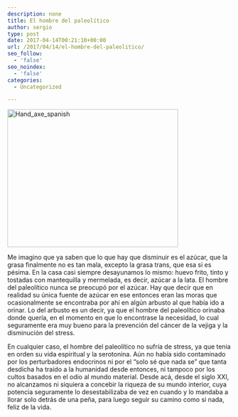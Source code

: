 ```yaml
---
description: none
title: El hombre del paleolítico
author: sergio
type: post
date: 2017-04-14T00:21:10+00:00
url: /2017/04/14/el-hombre-del-paleolitico/
seo_follow:
  - 'false'
seo_noindex:
  - 'false'
categories:
  - Uncategorized

---
```

<a href="http://blog.crazyrobot.net/files/2017/04/Hand_axe_spanish.gif" rel="attachment wp-att-1226"><img class="aligncenter  wp-image-1226" src="http://blog.crazyrobot.net/files/2017/04/Hand_axe_spanish.gif" alt="Hand_axe_spanish" width="384" height="310" /></a>

Me imagino que ya saben que lo que hay que disminuir es el azúcar, que la grasa finalmente no es tan mala, excepto la grasa trans, que esa si es pésima. En la casa casi siempre desayunamos lo mismo: huevo frito, tinto y tostadas con mantequilla y mermelada, es decir, azúcar a la lata. El hombre del paleolítico nunca se preocupó por el azúcar. Hay que decir que en realidad su única fuente de azúcar en ese entonces eran las moras que ocasionalmente se encontraba por ahí en algún arbusto al que había ido a orinar. Lo del arbusto es un decir, ya que el hombre del paleolítico orinaba donde quería, en el momento en que lo encontrase la necesidad, lo cual seguramente era muy bueno para la prevención del cáncer de la vejiga y la disminución del stress.

En cualquier caso, el hombre del paleolítico no sufría de stress, ya que tenia en orden su vida espiritual y la serotonina. Aún no había sido contaminado por los perturbadores endocrinos ni por el &#8220;solo sé que nada se&#8221; que tanta desdicha ha traído a la humanidad desde entonces, ni tampoco por los cultos basados en el odio al mundo material. Desde acá, desde el siglo XXI, no alcanzamos ni siquiera a concebir la riqueza de su mundo interior, cuya potencia seguramente lo desestabilizaba de vez en cuando y lo mandaba a llorar solo detrás de una peña, para luego seguir su camino como si nada, feliz de la vida.
